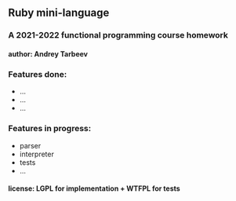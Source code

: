 ## Ruby mini-language

### A 2021-2022 functional programming course homework

#### author: Andrey Tarbeev

### Features done:
- ...
- ...
- ...

### Features in progress:
- parser
- interpreter
- tests
- ...

#### license: LGPL for implementation + WTFPL for tests
